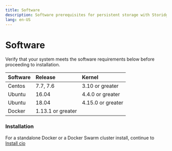 ```yaml
---
title: Software
description: Software prerequisites for persistent storage with Storidge; docker volumes for containers
lang: en-US
---
```


# Software

Verify that your system meets the software requirements below before proceeding to installation.

| Software      | Release            | Kernel             |
| --------------|:-------------------|:-------------------|
| Centos        | 7.7, 7.6           | 3.10 or greater    |
| Ubuntu        | 16.04              | 4.4.0 or greater   |
| Ubuntu        | 18.04              | 4.15.0 or greater  |
| Docker        | 1.13.1 or greater  |                    |


<h3>Installation</h3>

For a standalone Docker or a Docker Swarm cluster install, continue to [Install cio](https://guide.storidge.com/getting_started/install.html)
